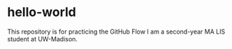# hello-world
This repository is for practicing the GitHub Flow
I am a second-year MA LIS student at UW-Madison.
